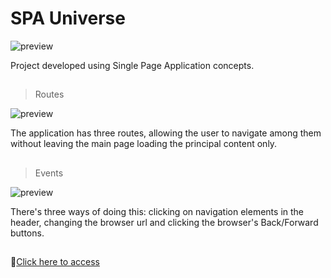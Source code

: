 # SPA Universe

![preview](./.github/README01.gif)

Project developed using Single Page Application concepts.

##

>Routes

![preview](./.github/README02.gif)

The application has three routes, allowing the user to navigate among them without leaving the main page loading the principal content only.

##

>Events

![preview](./.github/README03.gif)

There's three ways of doing this: clicking on navigation elements in the header, changing the browser url and clicking the browser's Back/Forward buttons.

##

🔗[Click here to access](https://spauniverse-brunasbarbosa.netlify.app/)
